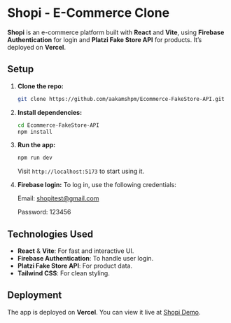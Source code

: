 # Shopi - E-Commerce Clone

**Shopi** is an e-commerce platform built with **React** and **Vite**, using **Firebase Authentication** for login and **Platzi Fake Store API** for products. It’s deployed on **Vercel**.

## Setup

1. **Clone the repo:**

   ```bash
   git clone https://github.com/aakamshpm/Ecommerce-FakeStore-API.git
   ```

2. **Install dependencies:**

   ```bash
   cd Ecommerce-FakeStore-API
   npm install
   ```

3. **Run the app:**

   ```bash
   npm run dev
   ```

   Visit `http://localhost:5173` to start using it.

4. **Firebase login:**
   To log in, use the following credentials:

   Email: shopitest@gmail.com

   Password: 123456

## Technologies Used

- **React** & **Vite**: For fast and interactive UI.
- **Firebase Authentication**: To handle user login.
- **Platzi Fake Store API**: For product data.
- **Tailwind CSS**: For clean styling.

## Deployment

The app is deployed on **Vercel**. You can view it live at [Shopi Demo](https://ecommerce-fake-store-api-three.vercel.app/).
